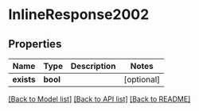 # InlineResponse2002

## Properties
Name | Type | Description | Notes
------------ | ------------- | ------------- | -------------
**exists** | **bool** |  | [optional] 

[[Back to Model list]](../README.md#documentation-for-models) [[Back to API list]](../README.md#documentation-for-api-endpoints) [[Back to README]](../README.md)


